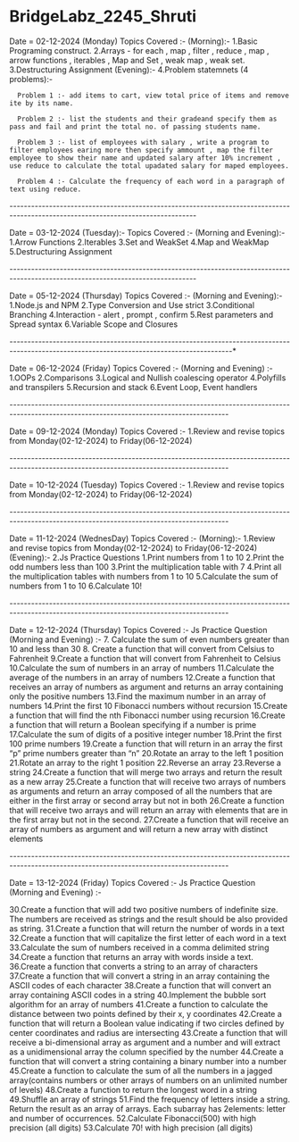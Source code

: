 # BridgeLabz_2245_Shruti


Date = 02-12-2024 (Monday)
Topics Covered :-
  (Morning):-
  1.Basic Programing construct.
  2.Arrays - for each , map , filter , reduce , map , arrow functions , iterables , Map and Set , weak map , weak   set.  
  3.Destructuring Assignment
  (Evening):-
  4.Problem statemnets (4 problems):-


      Problem 1 :- add items to cart, view total price of items and remove ite by its name.

      Problem 2 :- list the students and their gradeand specify them as pass and fail and print the total no. of passing students name.

      Problem 3 :- list of employees with salary , write a program to filter employees earing more then specify ammount , map the filter employee to show their name and updated salary after 10% increment , use reduce to calculate the total upadated salary for maped employees.

      Problem 4 :- Calculate the frequency of each word in a paragraph of text using reduce. 

*----------*----------*----------*----------*----------*----------*----------*----------*----------*----------*----------*----------*----------*

Date = 03-12-2024 (Tuesday):-
Topics Covered :-
(Morning and Evening):-
1.Arrow Functions
2.Iterables
3.Set and WeakSet
4.Map and WeakMap
5.Destructuring Assignment

*----------*----------*----------*----------*----------*----------*----------*----------*----------*----------*----------*----------*----------*

Date = 05-12-2024 (Thursday)
Topics Covered :- 
(Morning and Evening):-
1.Node.js and NPM 
2.Type Conversion and Use strict
3.Conditional Branching
4.Interaction - alert , prompt , confirm
5.Rest parameters and Spread syntax
6.Variable Scope and Closures

*----------*----------*----------*----------*----------*----------*----------*----------*----------*----------*----------*----------*----------*----------*

Date = 06-12-2024 (Friday)
Topics Covered :-
(Morning and Evening) :-
1.OOPs
2.Comparisons
3.Logical and Nullish coalescing operator
4.Polyfills and transpilers
5.Recursion and stack 
6.Event Loop, Event handlers

*----------*----------*----------*----------*----------*----------*----------*----------*----------*----------*----------*----------*---------*----------

Date = 09-12-2024 (Monday)
Topics Covered :-
1.Review and revise topics from Monday(02-12-2024) to Friday(06-12-2024) 

*----------*----------*----------*----------*----------*----------*----------*----------*----------*----------*----------*----------*---------*----------

Date = 10-12-2024 (Tuesday)
Topics Covered :-
1.Review and revise topics from Monday(02-12-2024) to Friday(06-12-2024) 

*----------*----------*----------*----------*----------*----------*----------*----------*----------*----------*----------*----------*---------*----------

Date = 11-12-2024 (WednesDay)
Topics Covered :-
(Morning):-
1.Review and revise topics from Monday(02-12-2024) to Friday(06-12-2024)
(Evening):-
2.Js Practice Questions
  1.Print numbers from 1 to 10
  2.Print the odd numbers less than 100
  3.Print the multiplication table with 7
  4.Print all the multiplication tables with numbers from 1 to 10
  5.Calculate the sum of numbers from 1 to 10
  6.Calculate 10! 

*----------*----------*----------*----------*----------*----------*----------*----------*----------*----------*----------*----------*---------*----------

Date = 12-12-2024 (Thursday)
Topics Covered :- Js Practice Question
(Morning and Evening) :-
7. Calculate the sum of even numbers greater than 10 and less than 30
8. Create a function that will convert from Celsius to Fahrenheit
9.Create a function that will convert from Fahrenheit to Celsius
10.Calculate the sum of numbers in an array of numbers
11.Calculate the average of the numbers in an array of numbers
12.Create a function that receives an array of numbers as argument and returns an array containing only the positive numbers
13.Find the maximum number in an array of numbers
14.Print the first 10 Fibonacci numbers without recursion
15.Create a function that will find the nth Fibonacci number using recursion
16.Create a function that will return a Boolean specifying if a number is prime
17.Calculate the sum of digits of a positive integer number
18.Print the first 100 prime numbers
19.Create a function that will return in an array the first “p” prime numbers greater than “n”
20.Rotate an array to the left 1 position
21.Rotate an array to the right 1 position
22.Reverse an array
23.Reverse a string
24.Create a function that will merge two arrays and return the result as a new array
25.Create a function that will receive two arrays of numbers as arguments and return an array composed of all the numbers that are either in the first array or second array but not in both
26.Create a function that will receive two arrays and will return an array with elements that are in the first array but not in the second.
27.Create a function that will receive an array of numbers as argument and will return a new array with distinct elements

*----------*----------*----------*----------*----------*----------*----------*----------*----------*----------*----------*----------*---------*----------

Date = 13-12-2024 (Friday)
Topics Covered :- Js Practice Question
(Morning and Evening) :-

30.Create a function that will add two positive numbers of indefinite size. The numbers are received as strings 
  and the result should be also provided as string.
31.Create a function that will return the number of words in a text
32.Create a function that will capitalize the first letter of each word in a text
33.Calculate the sum of numbers received in a comma delimited string
34.Create a function that returns an array with words inside a text.
36.Create a function that converts a string to an array of characters
37.Create a function that will convert a string in an array containing the ASCII codes of each character
38.Create a function that will convert an array containing ASCII codes in a string
40.Implement the bubble sort algorithm for an array of numbers
41.Create a function to calculate the distance between two points defined by their x, y coordinates
42.Create a function that will return a Boolean value indicating if two circles defined by center coordinates and radius are intersecting
43.Create a function that will receive a bi-dimensional array as argument and a number and will extract as a unidimensional array the column specified by the number
44.Create a function that will convert a string containing a binary number into a number
45.Create a function to calculate the sum of all the numbers in a jagged array(contains numbers or other arrays     of numbers on an unlimited number of levels)
48.Create a function to return the longest word in a string
49.Shuffle an array of strings
51.Find the frequency of letters inside a string. Return the result as an array of arrays. Each subarray has 
 2elements: letter and number of occurrences.
52.Calculate Fibonacci(500) with high precision (all digits)
53.Calculate 70! with high precision (all digits)










